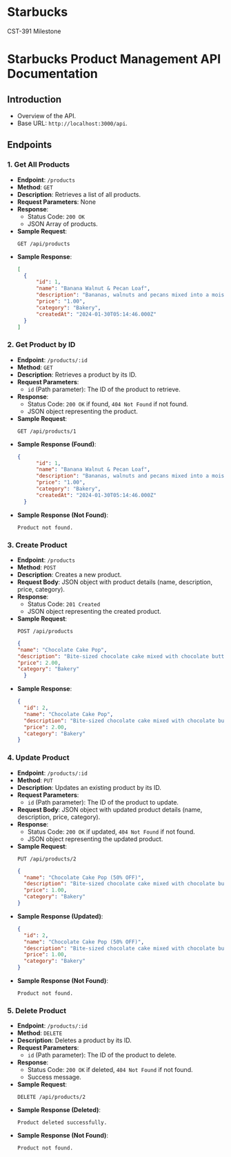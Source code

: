 # Starbucks
 CST-391 Milestone

# Starbucks Product Management API Documentation

## Introduction
- Overview of the API.
- Base URL: `http://localhost:3000/api`.

## Endpoints
### 1. Get All Products
- **Endpoint**: `/products`
- **Method**: `GET`
- **Description**: Retrieves a list of all products.
- **Request Parameters**: None
- **Response**:
  - Status Code: `200 OK`
  - JSON Array of products.
- **Sample Request**:
  ```
  GET /api/products
  ```
- **Sample Response**:
  ```json
  [
    {
        "id": 1,
        "name": "Banana Walnut & Pecan Loaf",
        "description": "Bananas, walnuts and pecans mixed into a moist, nutty, classic banana bread.",
        "price": "1.00",
        "category": "Bakery",
        "createdAt": "2024-01-30T05:14:46.000Z"
    }
  ]
  ```

### 2. Get Product by ID
- **Endpoint**: `/products/:id`
- **Method**: `GET`
- **Description**: Retrieves a product by its ID.
- **Request Parameters**:
  - `id` (Path parameter): The ID of the product to retrieve.
- **Response**:
  - Status Code: `200 OK` if found, `404 Not Found` if not found.
  - JSON object representing the product.
- **Sample Request**:
  ```
  GET /api/products/1
  ```
- **Sample Response (Found)**:
  ```json
  {
        "id": 1,
        "name": "Banana Walnut & Pecan Loaf",
        "description": "Bananas, walnuts and pecans mixed into a moist, nutty, classic banana bread.",
        "price": "1.00",
        "category": "Bakery",
        "createdAt": "2024-01-30T05:14:46.000Z"
    }
  ```
- **Sample Response (Not Found)**:
  ```
  Product not found.
  ```

### 3. Create Product
- **Endpoint**: `/products`
- **Method**: `POST`
- **Description**: Creates a new product.
- **Request Body**: JSON object with product details (name, description, price, category).
- **Response**:
  - Status Code: `201 Created`
  - JSON object representing the created product.
- **Sample Request**:
  ```
  POST /api/products
  ```
  ```json
  {
  "name": "Chocolate Cake Pop",
  "description": "Bite-sized chocolate cake mixed with chocolate buttercream, dipped in chocolaty icing and topped with white sprinkles.",
  "price": 2.00,
  "category": "Bakery"
    }
  ```
- **Sample Response**:
  ```json
  {
    "id": 2,
    "name": "Chocolate Cake Pop",
    "description": "Bite-sized chocolate cake mixed with chocolate buttercream, dipped in chocolaty icing and topped with white sprinkles.",
    "price": 2.00,
    "category": "Bakery"
  }
  ```

### 4. Update Product
- **Endpoint**: `/products/:id`
- **Method**: `PUT`
- **Description**: Updates an existing product by its ID.
- **Request Parameters**:
  - `id` (Path parameter): The ID of the product to update.
- **Request Body**: JSON object with updated product details (name, description, price, category).
- **Response**:
  - Status Code: `200 OK` if updated, `404 Not Found` if not found.
  - JSON object representing the updated product.
- **Sample Request**:
  ```
  PUT /api/products/2
  ```
  ```json
  {
    "name": "Chocolate Cake Pop (50% OFF)",
    "description": "Bite-sized chocolate cake mixed with chocolate buttercream, dipped in chocolaty icing and topped with white sprinkles.",
    "price": 1.00,
    "category": "Bakery"
  }
  ```
- **Sample Response (Updated)**:
  ```json
  {
    "id": 2,
    "name": "Chocolate Cake Pop (50% OFF)",
    "description": "Bite-sized chocolate cake mixed with chocolate buttercream, dipped in chocolaty icing and topped with white sprinkles.",
    "price": 1.00,
    "category": "Bakery"
  }
  ```
- **Sample Response (Not Found)**:
  ```
  Product not found.
  ```

### 5. Delete Product
- **Endpoint**: `/products/:id`
- **Method**: `DELETE`
- **Description**: Deletes a product by its ID.
- **Request Parameters**:
  - `id` (Path parameter): The ID of the product to delete.
- **Response**:
  - Status Code: `200 OK` if deleted, `404 Not Found` if not found.
  - Success message.
- **Sample Request**:
  ```
  DELETE /api/products/2
  ```
- **Sample Response (Deleted)**:
  ```
  Product deleted successfully.
  ```
- **Sample Response (Not Found)**:
  ```
  Product not found.
  ```